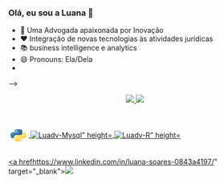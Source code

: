 ### Olá, eu sou a Luana 👋


- 👩 Uma Advogada apaixonada por Inovação 
- ❤  Integração de novas tecnologias às atividades jurídicas
- 📚 business intelligence e analytics
- 😄 Pronouns: Ela/Dela
- 
-->
<div align="center">
  <a href="https://github.com/luadv">
  <img height="180em" src="https://github-readme-stats.vercel.app/api?username=luadv&show_icons=true&theme=dark&include_all_commits=true&count_private=true"/>
  <img height="120em" src="https://github-readme-stats.vercel.app/api/top-langs/?username=luadv&layout=compact&langs_count=7&theme=dark"/>
</div>

##

<div style="display: inline_block"><br>
  
  <img align="center" alt="Luadv-Python" height="30" width="40" src="https://raw.githubusercontent.com/devicons/devicon/master/icons/python/python-original.svg">
   <img align="center" alt="Luadv-Mysql” height="30" width="40" src="https://cdn.jsdelivr.net/gh/devicons/devicon/icons/mysql/mysql-original.svg" />          
    <img align="center" alt="Luadv-R” height="30" width="40" src="https://cdn.jsdelivr.net/gh/devicons/devicon/icons/r/r-original.svg" />
</div>

##

 <a hrefhttps://www.linkedin.com/in/luana-soares-0843a4197/" target="_blank"><img src="https://img.shields.io/badge/-LinkedIn-%230077B5?style=for-the-badge&logo=linkedin&logoColor=white" target="_blank"></a>
